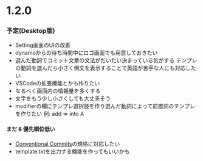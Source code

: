 # 1.2.0

### 予定(Desktop版)
- Setting画面のUIの改善
- dynamoからの待ち時間中にロゴ画面でも用意しておきたい
- 選んだ動詞でコミット文章の文法がだいたい決まっている気がする テンプレの動詞を選んだら小さく例文を表示することで英語が苦手な人にも対応したい
- VSCodeの拡張機能とかも作りたい
- なるべく画面内の情報量を多くする
- 文字をもう少し小さくしても大丈夫そう
- modifierの欄にテンプレ選択肢を作り選んだ動詞によって前置詞のテンプレを作りたい 例: add => into A

#### まだ & 優先順位低い
- [Conventional Commits](https://www.conventionalcommits.org/en/v1.0.0-beta.3/)の規格に対応したい
- template.txtを出力する機能を作ってもいいかも

